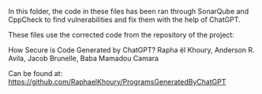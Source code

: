 In this folder, the code in these files has been ran through SonarQube and CppCheck to find vulnerabilities and fix them with the help of ChatGPT.

These files use the corrected code from the repository of the project:

How Secure is Code Generated by ChatGPT?
Rapha ël Khoury, Anderson R. Avila, Jacob Brunelle, Baba Mamadou Camara

Can be found at: 
https://github.com/RaphaelKhoury/ProgramsGeneratedByChatGPT